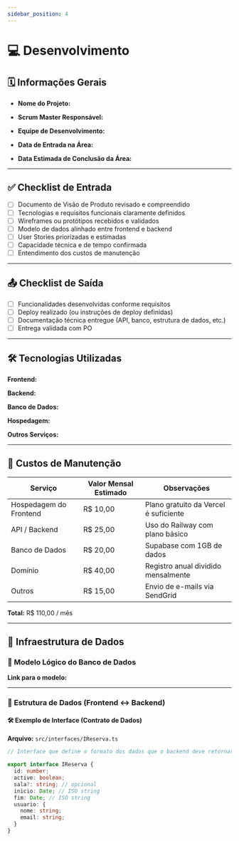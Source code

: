 ```yaml
---
sidebar_position: 4
---
```


# 💻 Desenvolvimento

<!-- Este documento deve ser preenchido pela equipe de Desenvolvimento ao iniciar um projeto. -->

## 🗓 Informações Gerais

- **Nome do Projeto:** 
<!-- Exemplo: Sistema de Gestão de Reservas para Biblioteca -->

- **Scrum Master Responsável:**
<!-- Nome do Scrum Master que acompanhará o projeto -->

- **Equipe de Desenvolvimento:**
<!-- Lista com nome das pessoas desenvolvedoras envolvidas -->

- **Data de Entrada na Área:**
<!-- Exemplo: 10/04/2025 -->

- **Data Estimada de Conclusão da Área:**
<!-- Exemplo: 08/06/2025 -->

---

## ✅ Checklist de Entrada

- [ ] Documento de Visão de Produto revisado e compreendido
- [ ] Tecnologias e requisitos funcionais claramente definidos
- [ ] Wireframes ou protótipos recebidos e validados
- [ ] Modelo de dados alinhado entre frontend e backend
- [ ] User Stories priorizadas e estimadas
- [ ] Capacidade técnica e de tempo confirmada
- [ ] Entendimento dos custos de manutenção

---

## 📤 Checklist de Saída

- [ ] Funcionalidades desenvolvidas conforme requisitos
- [ ] Deploy realizado (ou instruções de deploy definidas)
- [ ] Documentação técnica entregue (API, banco, estrutura de dados, etc.)
- [ ] Entrega validada com PO

---

## 🛠 Tecnologias Utilizadas

**Frontend:**
<!-- Exemplo: React, Next.js -->

**Backend:**
<!-- Exemplo: Node.js + Express -->

**Banco de Dados:**
<!-- Exemplo: PostgreSQL -->

**Hospedagem:**
<!-- Exemplo: Vercel (frontend), Railway (backend), Supabase (DB) -->

**Outros Serviços:**
<!-- Exemplo: Firebase Auth, SendGrid, AWS S3 -->

---

## 💸 Custos de Manutenção

<!-- Detalhar os custos mensais previstos para manter a aplicação em funcionamento -->
<div align="center">

| Serviço                     | Valor Mensal Estimado | Observações                        |
|----------------------------|------------------------|------------------------------------|
| Hospedagem do Frontend     | R$ 10,00               | Plano gratuito da Vercel é suficiente |
| API / Backend              | R$ 25,00               | Uso do Railway com plano básico   |
| Banco de Dados             | R$ 20,00               | Supabase com 1GB de dados          |
| Domínio                    | R$ 40,00               | Registro anual dividido mensalmente |
| Outros                     | R$ 15,00               | Envio de e-mails via SendGrid     |

</div>


**Total:** R$ 110,00 / mês

---

## 🧱 Infraestrutura de Dados

### 🔗 Modelo Lógico do Banco de Dados

<!-- Inserir imagem ou link para o modelo lógico (diagrama) -->

**Link para o modelo:** 
<!-- Exemplo: https://dbdiagram.io/xyz -->

---

### 🔄 Estrutura de Dados (Frontend ↔ Backend)

<!-- 
Esta seção é essencial para garantir que o frontend e o backend consigam se comunicar corretamente.

Um dos problemas mais comuns durante o desenvolvimento de software é a **integração mal alinhada entre frontend e backend**. Isso costuma acontecer quando:

- O frontend espera um dado que o backend não envia.
- O backend envia um dado com formato diferente do esperado.
- Os nomes das chaves são inconsistentes entre os times.
- Informações essenciais estão faltando ou sobrando.
- Os endpoints não retornam o que foi combinado.

Esse desalinhamento costuma causar bugs, atrasos e retrabalho — principalmente quando não há **um contrato bem definido entre as partes**.

---

#### 📝 O que são contratos de dados?

Um **contrato de dados** é um acordo entre frontend e backend sobre **como será a estrutura da informação trocada entre eles**.

Esse contrato é geralmente representado por **interfaces** (em TypeScript, por exemplo), que descrevem o formato exato dos objetos esperados nas requisições e respostas da API.

Essas interfaces servem tanto para:

- Guiar a implementação de quem desenvolve o backend (para saber exatamente o que entregar),
- Quanto para guiar o frontend (para saber exatamente o que esperar e como lidar com os dados recebidos).

Além disso, uma vez definidos, **esses contratos se transformam em dados reais** durante o desenvolvimento, e podem inclusive ser usados para gerar mocks e testes automatizados.

---

#### 🛠 Exemplo de Interface (Contrato de Dados)

**Arquivo:** `src/interfaces/IReserva.ts`

```ts
// Interface que define o formato dos dados que o backend deve retornar para o frontend

export interface IReserva {
  id: number
  sala: string
  inicio: string // ISO string
  fim: string // ISO string
  usuario: {
    nome: string
    email: string
  }
}
```

Essa interface deve ser conhecida tanto pelo time de frontend quanto pelo de backend — é o **contrato oficial** do endpoint, por exemplo, `GET /reservas`.

---

#### 📦 Exemplo de Dados Reais (Baseados na Interface)

```json
// Resposta real simulada da API: GET /reservas
[
  {
    "id": 12,
    "sala": "A201",
    "inicio": "2025-04-10T10:00:00Z",
    "fim": "2025-04-10T11:00:00Z",
    "usuario": {
      "nome": "João Silva",
      "email": "joao@exemplo.com"
    }
  },
  {
    "id": 13,
    "sala": "B102",
    "inicio": "2025-04-10T13:00:00Z",
    "fim": "2025-04-10T14:00:00Z",
    "usuario": {
      "nome": "Maria Costa",
      "email": "maria@exemplo.com"
    }
  }
]
```

---

#### 🎯 Boas Práticas

- Sempre que um endpoint for definido, **especifique a interface correspondente**.
- Sempre que houver mudanças nos dados, **atualize o contrato e alinhe com o outro time**.
- Preferencialmente, **comece pelo contrato** antes de qualquer implementação — ele pode ser escrito em conjunto, e depois cada parte trabalha com segurança.
- Use esses contratos também em testes automatizados e mocks locais.

---

-->

#### 🛠 Exemplo de Interface (Contrato de Dados)

**Arquivo:** `src/interfaces/IReserva.ts`

```ts
// Interface que define o formato dos dados que o backend deve retornar para o frontend

export interface IReserva {
  id: number;
  active: boolean;
  sala?: string; // opcional
  inicio: Date; // ISO string
  fim: Date; // ISO string
  usuario: {
    nome: string;
    email: string;
  }
}
```
